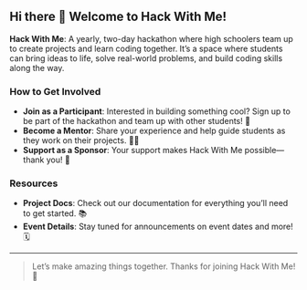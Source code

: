 ## Hi there 👋 Welcome to Hack With Me!

**Hack With Me**: A yearly, two-day hackathon where high schoolers team up to create projects and learn coding together. It’s a space where students can bring ideas to life, solve real-world problems, and build coding skills along the way.

### How to Get Involved
- **Join as a Participant**: Interested in building something cool? Sign up to be part of the hackathon and team up with other students! 🚀
- **Become a Mentor**: Share your experience and help guide students as they work on their projects. 🧑‍🏫
- **Support as a Sponsor**: Your support makes Hack With Me possible—thank you! 🙏

### Resources
- **Project Docs**: Check out our documentation for everything you’ll need to get started. 📚
- **Event Details**: Stay tuned for announcements on event dates and more! 🗓️

---

> Let’s make amazing things together. Thanks for joining Hack With Me! 🎉
